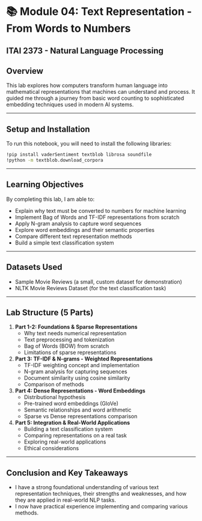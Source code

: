 
# 📚 Module 04: Text Representation - From Words to Numbers

## ITAI 2373 - Natural Language Processing

## Overview

This lab explores how computers transform human language into mathematical representations that machines can understand and process. It guided me through a journey from basic word counting to sophisticated embedding techniques used in modern AI systems.

---

## Setup and Installation

To run this notebook, you will need to install the following libraries:
```bash
!pip install vaderSentiment textblob librosa soundfile
!python -m textblob.download_corpora
```
---

## Learning Objectives

By completing this lab, I am able to:

*   Explain why text must be converted to numbers for machine learning
*   Implement Bag of Words and TF-IDF representations from scratch
*   Apply N-gram analysis to capture word sequences
*   Explore word embeddings and their semantic properties
*   Compare different text representation methods
*   Build a simple text classification system

---

## Datasets Used

*   Sample Movie Reviews (a small, custom dataset for demonstration)
*   NLTK Movie Reviews Dataset (for the text classification task)

---

## Lab Structure (5 Parts)

1.  **Part 1-2: Foundations & Sparse Representations**
    *   Why text needs numerical representation
    *   Text preprocessing and tokenization
    *   Bag of Words (BOW) from scratch
    *   Limitations of sparse representations
2.  **Part 3: TF-IDF & N-grams - Weighted Representations**
    *   TF-IDF weighting concept and implementation
    *   N-gram analysis for capturing sequences
    *   Document similarity using cosine similarity
    *   Comparison of methods
3.  **Part 4: Dense Representations - Word Embeddings**
    *   Distributional hypothesis
    *   Pre-trained word embeddings (GloVe)
    *   Semantic relationships and word arithmetic
    *   Sparse vs Dense representations comparison
4.  **Part 5: Integration & Real-World Applications**
    *   Building a text classification system
    *   Comparing representations on a real task
    *   Exploring real-world applications
    *   Ethical considerations

---

## Conclusion and Key Takeaways

- I have a strong foundational understanding of various text representation techniques, their strengths and weaknesses, and how they are applied in real-world NLP tasks.
- I now have practical experience implementing and comparing various methods.
